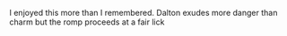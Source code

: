 I enjoyed this more than I remembered. Dalton exudes more danger than charm but the romp proceeds at a fair lick
